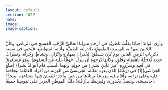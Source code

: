 ```yaml
---
layout: default
section: '022'
name:
image:
image-caption:
---
```


وأرى الوالدَ أحيانًا يقلِّبُ ناظرَيْهِ في أرجاءِ منزلِنا الحاليِّ الرَّحْبِ الفسيحِ في الرياضِ، وكأنَّ الحَنينَ يعودُ به إلى بيتِ الطفولةِ بجُدرانِهِ الطينيَّةِ وأثاثه المتواضعِ، فيُحيي في نفسِه ذكرياتِ الزمنِ الغابرِ، يومَ كان يتسلَّقُ الجُدرانَ بمهارةٍ واتِّزانٍ، ونشاطٍ وجُرأة، ونظراتُ جدتِهِ تُلاحقُهُ باهتمامٍ وقلقٍ، وكأنها تَرجوه أن ينزلَ؛ خوفًا عليه من السقوطِ، وهو مُستغرقٌ في لَعبِهِ وسرورِهِ، غيرَ عابئٍ بشيءٍ من حولِهِ.
ولهذا السببِ قام الوالدُ بشراء (صنْع الجرَاسَى)(1) في (رَغْبَةَ) الذي يعود لعائلة الجريسيِّ من الوَرَثة من أفراد العائلة؛ ليحافظ عليه وعلى تراثه، وأقام فيه مزرعةً يرتادُها بين حينٍ وآخرَ؛ ليُنعشَ فيها مشاعِرَه، ويجدِّدَ أحاسيسَه، ويتصلَ بجُذورِه، وليربِطَنا بـ(رَغْبَة) ذلك الموطنِ العزيزِ على نفوسِنا جميعًا.
